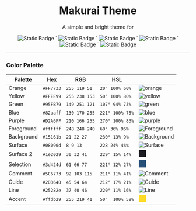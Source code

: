 <h1 align="center">Makurai Theme</h1>  
<p align="center">A simple and bright theme for</p>
<div align="center">
  
  ![Static Badge](https://img.shields.io/badge/nvim-15161b?style=flat&logo=neovim&link=https%3A%2F%2Fgithub.com%2FSkardyy%2Fmakurai-nvim) ˙ ![Static Badge](https://img.shields.io/badge/vscode-15161b?style=flat&logo=vscodium&link=https%3A%2F%2Fgithub.com%2FSkardyy%2Fmakurai-vscode) ˙ ![Static Badge](https://img.shields.io/badge/alacritty-15161b?style=flat&logo=alacritty&link=https%3A%2F%2Fgithub.com%2FSkardyy%2Fmakurai-theme%2Fblob%2Fmain%2Falacritty.toml) ˙ ![Static Badge](https://img.shields.io/badge/wezterm-15161b?style=flat&logo=wezterm&logoColor=%237f7bed&link=https%3A%2F%2Fgithub.com%2FSkardyy%2Fmakurai-theme%2Fblob%2Fmain%2F.wezterm.lua) ˙ ![Static Badge](https://img.shields.io/badge/windows%20terminal-15161b?style=flat&logo=educative&logoColor=%23aaaaaa&link=https%3A%2F%2Fgithub.com%2FSkardyy%2Fmakurai-theme%2Fblob%2Fmain%2FWindowsTerminal.json) ˙ ![Static Badge](https://img.shields.io/badge/kitty-15161b?style=flat&logo=refinedgithub&logoColor=%23c46f36&link=https%3A%2F%2Fgithub.com%2FSkardyy%2Fmakurai-theme%2Fblob%2Fmain%2FKitty.conf)
</div>

---


### Color Palette

| Palette      | Hex       | RGB           | HSL             |                                                                                                                     |
| ------------ | --------- | ------------- | --------------- | ----------------------------------------------------------------------------------------------                      |
| Orange       | `#FF7733` | `255 119 51`  | `20° 100% 60%`  | ![orange](https://raw.githubusercontent.com/Skardyy/makurai-theme/refs/heads/main/Dog/orange.png)                   |
| Yellow       | `#FFEE99` | `255 238 153` | `50° 100% 80%`  | ![yellow](https://raw.githubusercontent.com/Skardyy/makurai-theme/refs/heads/main/Dog/yellow.png)                   |
| Green        | `#95FB79` | `149 251 121` | `107° 94% 73%`  | ![green](https://raw.githubusercontent.com/Skardyy/makurai-theme/refs/heads/main/Dog/green.png)                     |
| Blue         | `#82aaff` | `130 170 255` | `221° 100% 75%` | ![blue](https://raw.githubusercontent.com/Skardyy/makurai-theme/refs/heads/main/Dog/blue.png)                       |
| Purple       | `#D2A6FF` | `210 166 255` | `270° 100% 83%` | ![purple](https://raw.githubusercontent.com/Skardyy/makurai-theme/refs/heads/main/Dog/purple.png)                   |
| Foreground   | `#ffffff` | `248 248 240` | `60° 36% 96%`   | ![Foreground](https://raw.githubusercontent.com/Skardyy/makurai-theme/refs/heads/main/Dog/Foreground.png)           |
| Background   | `#15161b` | `21 22 27`    | `230° 13% 9%`   | ![Background](https://raw.githubusercontent.com/Skardyy/makurai-theme/refs/heads/main/Dog/Background.png)           |
| Surface      | `#08090d` | `8 9 13`      | `228 24% 4%%`   | ![Surface](https://raw.githubusercontent.com/Skardyy/makurai-theme/refs/heads/main/Dog/Surface.png)                 |
| Surface 2    | `#1e2029` | `30 32 41`    | `229° 15% 14%`  | ![Surface2](https://raw.githubusercontent.com/Skardyy/makurai-theme/refs/heads/main/Dog/Surface2.png)               |
| Selection    | `#3d424d` | `61 66 77`    | `221° 12% 27%`  | ![Selection](https://raw.githubusercontent.com/Skardyy/makurai-theme/refs/heads/main/Dog/Selection.png)             |
| Comment      | `#5C6773` | `92 103 115`  | `211° 11% 41%`  | ![Comment](https://raw.githubusercontent.com/Skardyy/makurai-theme/refs/heads/main/Dog/Comment.png)                 |
| Guide        | `#2D3640` | `45 54 64`    | `212° 17% 21%`  | ![Guide](https://raw.githubusercontent.com/Skardyy/makurai-theme/refs/heads/main/Dog/Guide.png)                     |
| Line         | `#25282e` | `37 40 46`    | `220° 11% 16%`  | ![Line](https://raw.githubusercontent.com/Skardyy/makurai-theme/refs/heads/main/Dog/Line.png)                       |
| Accent       | `#ffdb29` | `255 219 41`  | `50°  100% 58%` | ![blue](https://raw.githubusercontent.com/Skardyy/makurai-theme/refs/heads/main/Dog/accent.png)                     |
